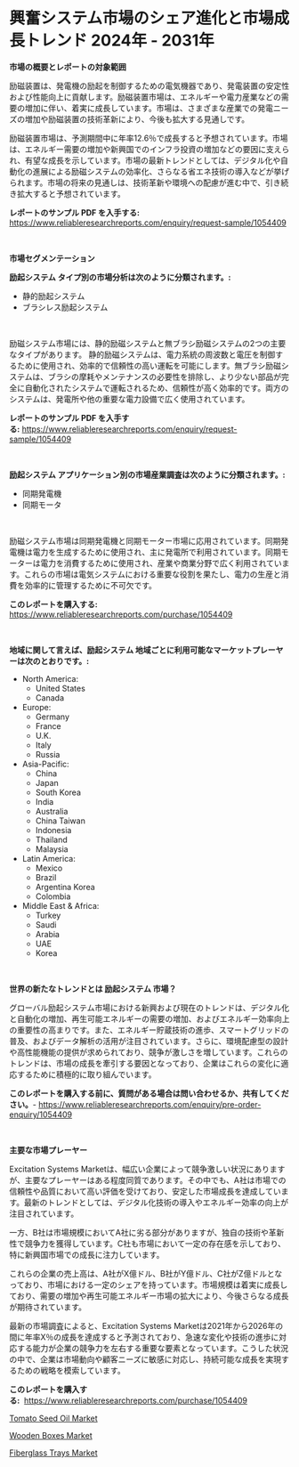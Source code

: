 <p><h1>興奮システム市場のシェア進化と市場成長トレンド 2024年 - 2031年</h1></p><p><strong>市場の概要とレポートの対象範囲</strong></p>
<p><p>励磁装置は、発電機の励起を制御するための電気機器であり、発電装置の安定性および性能向上に貢献します。励磁装置市場は、エネルギーや電力産業などの需要の増加に伴い、着実に成長しています。市場は、さまざまな産業での発電ニーズの増加や励磁装置の技術革新により、今後も拡大する見通しです。</p><p>励磁装置市場は、予測期間中に年率12.6％で成長すると予想されています。市場は、エネルギー需要の増加や新興国でのインフラ投資の増加などの要因に支えられ、有望な成長を示しています。市場の最新トレンドとしては、デジタル化や自動化の進展による励磁システムの効率化、さらなる省エネ技術の導入などが挙げられます。市場の将来の見通しは、技術革新や環境への配慮が進む中で、引き続き拡大すると予想されています。</p></p>
<p><strong>レポートのサンプル PDF を入手する:</strong> <a href="https://www.reliableresearchreports.com/enquiry/request-sample/1054409">https://www.reliableresearchreports.com/enquiry/request-sample/1054409</a></p>
<p>&nbsp;</p>
<p><strong>市場セグメンテーション</strong></p>
<p><strong>励起システム タイプ別の市場分析は次のように分類されます。:</strong></p>
<p><ul><li>静的励起システム</li><li>ブラシレス励起システム</li></ul></p>
<p>&nbsp;</p>
<p><p>励磁システム市場には、静的励磁システムと無ブラシ励磁システムの2つの主要なタイプがあります。 静的励磁システムは、電力系統の周波数と電圧を制御するために使用され、効率的で信頼性の高い運転を可能にします。無ブラシ励磁システムは、ブラシの摩耗やメンテナンスの必要性を排除し、より少ない部品が完全に自動化されたシステムで運転されるため、信頼性が高く効率的です。両方のシステムは、発電所や他の重要な電力設備で広く使用されています。</p></p>
<p><strong>レポートのサンプル PDF を入手する:</strong>&nbsp;<a href="https://www.reliableresearchreports.com/enquiry/request-sample/1054409">https://www.reliableresearchreports.com/enquiry/request-sample/1054409</a></p>
<p>&nbsp;</p>
<p><strong> 励起システム アプリケーション別の市場産業調査は次のように分類されます。:</strong></p>
<p><ul><li>同期発電機</li><li>同期モータ</li></ul></p>
<p>&nbsp;</p>
<p><p>励磁システム市場は同期発電機と同期モーター市場に応用されています。同期発電機は電力を生成するために使用され、主に発電所で利用されています。同期モーターは電力を消費するために使用され、産業や商業分野で広く利用されています。これらの市場は電気システムにおける重要な役割を果たし、電力の生産と消費を効率的に管理するために不可欠です。</p></p>
<p><strong>このレポートを購入する:</strong>&nbsp; <a href="https://www.reliableresearchreports.com/purchase/1054409">https://www.reliableresearchreports.com/purchase/1054409</a></p>
<p>&nbsp;</p>
<p><strong>地域に関して言えば、励起システム 地域ごとに利用可能なマーケットプレーヤーは次のとおりです。:</strong></p>
<p><ul>
    <li>
        North America:
        <ul>
            <li>United States</li>
            <li>Canada</li>
        </ul>
    </li>
    <li>
        Europe:
        <ul>
            <li>Germany</li>
            <li>France</li>
            <li>U.K.</li>
            <li>Italy</li>
            <li>Russia</li>
        </ul>
    </li>
    <li>
        Asia-Pacific:
        <ul>
            <li>China</li>
            <li>Japan</li>
            <li>South Korea</li>
            <li>India</li>
            <li>Australia</li>
            <li>China Taiwan</li>
            <li>Indonesia</li>
            <li>Thailand</li>
            <li>Malaysia</li>
        </ul>
    </li>
    <li>
        Latin America:
        <ul>
            <li>Mexico</li>
            <li>Brazil</li>
            <li>Argentina Korea</li>
            <li>Colombia</li>
        </ul>
    </li>
    <li>
        Middle East & Africa:
        <ul>
            <li>Turkey</li>
            <li>Saudi</li>
            <li>Arabia</li>
            <li>UAE</li>
            <li>Korea</li>
        </ul>
    </li>
    </ul></p>
<p>&nbsp;</p>
<p><strong>世界の新たなトレンドとは 励起システム 市場？</strong></p>
<p><p>グローバル励起システム市場における新興および現在のトレンドは、デジタル化と自動化の増加、再生可能エネルギーの需要の増加、およびエネルギー効率向上の重要性の高まりです。また、エネルギー貯蔵技術の進歩、スマートグリッドの普及、およびデータ解析の活用が注目されています。さらに、環境配慮型の設計や高性能機能の提供が求められており、競争が激しさを増しています。これらのトレンドは、市場の成長を牽引する要因となっており、企業はこれらの変化に適応するために積極的に取り組んでいます。</p></p>
<p><strong>このレポートを購入する前に、質問がある場合は問い合わせるか、共有してください。</strong>- <a href="https://www.reliableresearchreports.com/enquiry/pre-order-enquiry/1054409">https://www.reliableresearchreports.com/enquiry/pre-order-enquiry/1054409</a></p>
<p>&nbsp;</p>
<p><strong>主要な市場プレーヤー</strong></p>
<p><p>Excitation Systems Marketは、幅広い企業によって競争激しい状況にありますが、主要なプレーヤーはある程度同質であります。その中でも、A社は市場での信頼性や品質において高い評価を受けており、安定した市場成長を達成しています。最新のトレンドとしては、デジタル化技術の導入やエネルギー効率の向上が注目されています。</p><p>一方、B社は市場規模においてA社に劣る部分がありますが、独自の技術や革新性で競争力を獲得しています。C社も市場において一定の存在感を示しており、特に新興国市場での成長に注力しています。</p><p>これらの企業の売上高は、A社がX億ドル、B社がY億ドル、C社がZ億ドルとなっており、市場における一定のシェアを持っています。市場規模は着実に成長しており、需要の増加や再生可能エネルギー市場の拡大により、今後さらなる成長が期待されています。</p><p>最新の市場調査によると、Excitation Systems Marketは2021年から2026年の間に年率X％の成長を達成すると予測されており、急速な変化や技術の進歩に対応する能力が企業の競争力を左右する重要な要素となっています。こうした状況の中で、企業は市場動向や顧客ニーズに敏感に対応し、持続可能な成長を実現するための戦略を模索しています。</p></p>
<p><strong>このレポートを購入する:</strong>&nbsp;&nbsp;<a href="https://www.reliableresearchreports.com/purchase/1054409">https://www.reliableresearchreports.com/purchase/1054409</a></p>
<p><p><a href="https://github.com/jhcraigie/Market-Research-Report-List-2/blob/main/tomato-seed-oil-market.md">Tomato Seed Oil Market</a></p><p><a href="https://github.com/PeterParrish5/Market-Research-Report-List-4/blob/main/wooden-boxes-market.md">Wooden Boxes Market</a></p><p><a href="https://github.com/Whitneyboyettebo9kiw7yr13/Market-Research-Report-List-1/blob/main/fiberglass-trays-market.md">Fiberglass Trays Market</a></p></p>